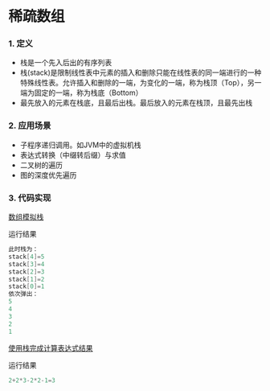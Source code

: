 # 稀疏数组

### 1. 定义
- 栈是一个先入后出的有序列表
- 栈(stack)是限制线性表中元素的插入和删除只能在线性表的同一端进行的一种特殊线性表。允许插入和删除的一端，为变化的一端，称为栈顶（Top），另一端为固定的一端，称为栈底（Bottom）
- 最先放入的元素在栈底，且最后出栈。最后放入的元素在栈顶，且最先出栈

### 2. 应用场景
- 子程序递归调用。如JVM中的虚拟机栈
- 表达式转换（中缀转后缀）与求值
- 二叉树的遍历
- 图的深度优先遍历

### 3. 代码实现

[数组模拟栈](./ArrayStackDemo.java)

运行结果

```java
此时栈为：
stack[4]=5
stack[3]=4
stack[2]=3
stack[1]=2
stack[0]=1
依次弹出：
5
4
3
2
1
```
[使用栈完成计算表达式结果](./Calculator.java)

运行结果

```java
2+2*3-2*2-1=3
```